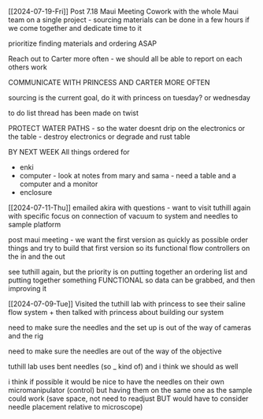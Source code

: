 

[[2024-07-19-Fri]]
Post 7.18 Maui Meeting
Cowork with the whole Maui team on a single project - sourcing materials can be done in a few hours if we come together and dedicate time to it

prioritize finding materials and ordering ASAP

Reach out to Carter more often - we should all be able to report on each others work

COMMUNICATE WITH PRINCESS AND CARTER MORE OFTEN

sourcing is the current goal, do it with princess on tuesday? or wednesday

to do list thread has been made on twist

PROTECT WATER PATHS - so the water doesnt drip on the electronics or the table - destroy electronics or degrade and rust table

BY NEXT WEEK
All things ordered for 
- enki
- computer - look at notes from mary and sama - need a table and a computer and a monitor
- enclosure

[[2024-07-11-Thu]]
emailed akira with questions - want to visit tuthill again with specific focus on connection of vacuum to system and needles to sample platform

post maui meeting - we want the first version as quickly as possible 
order things and try to build that first version so its functional
flow controllers on the in and the out

see tuthill again, but the priority is on putting together an ordering list and putting together something FUNCTIONAL so data can be grabbed, and then improving it

[[2024-07-09-Tue]]
Visited the tuthill lab with princess to see their saline flow system + then talked with princess about building our system

need to make sure the needles and the set up is out of the way of cameras and the rig

need to make sure the needles are out of the way of the objective

tuthill lab uses bent needles (so \_ kind of) and i think we should as well

i think if possible it would be nice to have the needles on their own micromanipulator (control) but having them on the same one as the sample could work (save space, not need to readjust BUT would have to consider needle placement relative to microscope)